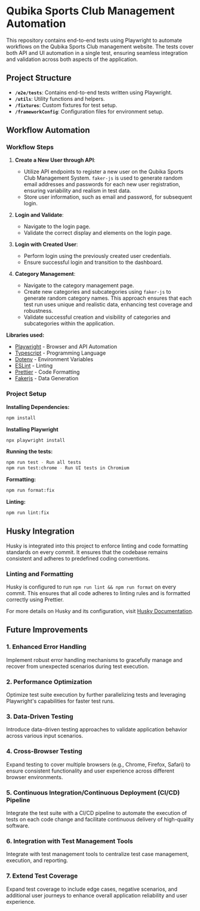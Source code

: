 # Qubika Sports Club Management Automation

This repository contains end-to-end tests using Playwright to automate workflows on the Qubika Sports Club management website. The tests cover both API and UI automation in a single test, ensuring seamless integration and validation across both aspects of the application.

## Project Structure

- **`/e2e/tests`**: Contains end-to-end tests written using Playwright.
- **`/utils`**: Utility functions and helpers.
- **`/fixtures`**: Custom fixtures for test setup.
- **`/frameworkConfig`**: Configuration files for environment setup.

## Workflow Automation

### Workflow Steps

1. **Create a New User through API**:

   - Utilize API endpoints to register a new user on the Qubika Sports Club Management System. `faker-js` is used to generate random email addresses and passwords for each new user registration, ensuring variability and realism in test data.
   - Store user information, such as email and password, for subsequent login.

2. **Login and Validate**:

   - Navigate to the login page.
   - Validate the correct display and elements on the login page.

3. **Login with Created User**:

   - Perform login using the previously created user credentials.
   - Ensure successful login and transition to the dashboard.

4. **Category Management**:
   - Navigate to the category management page.
   - Create new categories and subcategories using `faker-js` to generate random category names. This approach ensures that each test run uses unique and realistic data, enhancing test coverage and robustness.
   - Validate successful creation and visibility of categories and subcategories within the application.

**Libraries used:**
- [Playwright](https://playwright.dev/) - Browser and API Automation
- [Typescript](https://www.typescriptlang.org/) - Programming Language
- [Dotenv](https://www.npmjs.com/package/dotenv) - Environment Variables
- [ESLint](https://eslint.org/) - Linting
- [Prettier](https://prettier.io/) - Code Formatting
- [Fakerjs](https://fakerjs.dev/) - Data Generation

### Project Setup

**Installing Dependencies:**

```bash
npm install
```

**Installing Playwright**

```bash
npx playwright install
```

**Running the tests:**

```bash
npm run test - Run all tests
npm run test:chrome - Run UI tests in Chromium
```

**Formatting:**

```bash
npm run format:fix
```

**Linting:**

```bash
npm run lint:fix
```
## Husky Integration

Husky is integrated into this project to enforce linting and code formatting standards on every commit. It ensures that the codebase remains consistent and adheres to predefined coding conventions.

### Linting and Formatting

Husky is configured to run `npm run lint && npm run format` on every commit. This ensures that all code adheres to linting rules and is formatted correctly using Prettier.

For more details on Husky and its configuration, visit [Husky Documentation](https://husky.dev/).

## Future Improvements

### 1. Enhanced Error Handling
Implement robust error handling mechanisms to gracefully manage and recover from unexpected scenarios during test execution.

### 2. Performance Optimization
Optimize test suite execution by further parallelizing tests and leveraging Playwright's capabilities for faster test runs.

### 3. Data-Driven Testing
Introduce data-driven testing approaches to validate application behavior across various input scenarios.

### 4. Cross-Browser Testing
Expand testing to cover multiple browsers (e.g., Chrome, Firefox, Safari) to ensure consistent functionality and user experience across different browser environments.

### 5. Continuous Integration/Continuous Deployment (CI/CD) Pipeline
Integrate the test suite with a CI/CD pipeline to automate the execution of tests on each code change and facilitate continuous delivery of high-quality software.

### 6. Integration with Test Management Tools
Integrate with test management tools to centralize test case management, execution, and reporting.

### 7. Extend Test Coverage
Expand test coverage to include edge cases, negative scenarios, and additional user journeys to enhance overall application reliability and user experience.